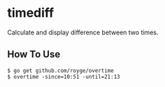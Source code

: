 # timediff

Calculate and display difference between two times.

## How To Use

```
$ go get github.com/royge/overtime
$ overtime -since=10:51 -until=21:13
```
